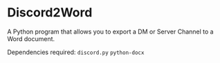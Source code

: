 # Discord2Word
A Python program that allows you to export a DM or Server Channel to a Word document.

Dependencies required:
`discord.py` 
`python-docx` 

